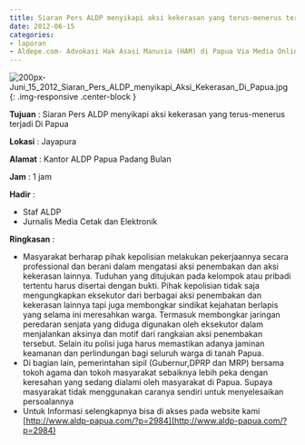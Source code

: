```yaml
---
title: Siaran Pers ALDP menyikapi aksi kekerasan yang terus-menerus terjadi Di Papua
date: 2012-06-15
categories:
- laporan
- Aldepe.com- Advokasi Hak Asasi Manusia (HAM) di Papua Via Media Online, Mobile Phone dan Social Media
---
```

![200px-Juni_15_2012_Siaran_Pers_ALDP_menyikapi_Aksi_Kekerasan_Di_Papua.jpg](/uploads/200px-Juni_15_2012_Siaran_Pers_ALDP_menyikapi_Aksi_Kekerasan_Di_Papua.jpg){: .img-responsive .center-block }

**Tujuan** : Siaran Pers ALDP menyikapi aksi kekerasan yang terus-menerus terjadi Di Papua

**Lokasi** : Jayapura

**Alamat** : Kantor ALDP Papua Padang Bulan

**Jam** : 1 jam

**Hadir** : 
* Staf ALDP
* Jurnalis Media Cetak dan Elektronik

**Ringkasan** : 
* Masyarakat berharap pihak kepolisian melakukan pekerjaannya secara professional dan berani dalam mengatasi aksi penembakan dan aksi kekerasan lainnya. Tuduhan yang ditujukan pada kelompok atau pribadi tertentu harus disertai dengan bukti. Pihak kepolisian tidak saja mengungkapkan eksekutor dari berbagai aksi penembakan dan kekerasan lainnya tapi juga membongkar sindikat kejahatan berlapis yang selama ini meresahkan warga. Termasuk membongkar jaringan peredaran senjata yang diduga digunakan oleh eksekutor dalam menjalankan aksinya dan motif dari rangkaian aksi penembakan tersebut. Selain itu polisi juga harus memastikan adanya jaminan keamanan dan perlindungan bagi seluruh warga di tanah Papua.
* Di bagian lain, pemerintahan sipil (Gubernur,DPRP dan MRP) bersama tokoh agama dan tokoh masyarakat sebaiknya lebih peka dengan keresahan yang sedang dialami oleh masyarakat di Papua. Supaya masyarakat tidak menggunakan caranya sendiri untuk menyelesaikan persoalannya
* Untuk Informasi selengkapnya bisa di akses pada website kami [http://www.aldp-papua.com/?p=2984](http://www.aldp-papua.com/?p=2984)
